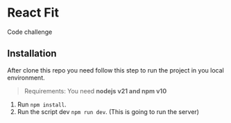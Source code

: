 # React Fit
Code challenge

## Installation
After clone this repo you need follow this step to run the project in you local environment.

> Requirements: You need **nodejs v21 and npm v10**

1. Run `npm install`.
2. Run the script dev `npm run dev`. (This is going to run the server)

